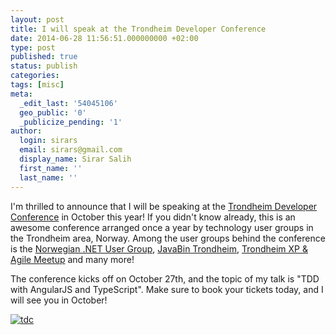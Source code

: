```yaml
---
layout: post
title: I will speak at the Trondheim Developer Conference
date: 2014-06-28 11:56:51.000000000 +02:00
type: post
published: true
status: publish
categories:
tags: [misc]
meta:
  _edit_last: '54045106'
  geo_public: '0'
  _publicize_pending: '1'
author:
  login: sirars
  email: sirars@gmail.com
  display_name: Sirar Salih
  first_name: ''
  last_name: ''
---
```

<p>I'm thrilled to announce that I will be speaking at the <a href="http://trondheimdc.no/" target="_blank">Trondheim Developer Conference</a> in October this year! If you didn't know already, this is an awesome conference arranged once a year by technology user groups in the Trondheim area, Norway. Among the user groups behind the conference is the <a href="http://nnug.no/" target="_blank">Norwegian .NET User Group</a>, <a href="http://www.meetup.com/javaBin-Trondheim/" target="_blank">JavaBin Trondheim</a>, <a href="http://www.meetup.com/TrondheimXP/" target="_blank">Trondheim XP &amp; Agile Meetup</a> and many more! </p>
<p>The conference kicks off on October 27th, and the topic of my talk is "TDD with AngularJS and TypeScript". Make sure to book your tickets today, and I will see you in October!</p>
<p><a href="http://trondheimdc.no/" target="_blank"><img src="http://sirars.files.wordpress.com/2014/06/tdc.png" alt="tdc" /></a></p>
